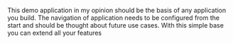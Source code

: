 This demo application in my opinion should be the basis of any application you build. The navigation of application needs to be configured from the start and should be thought about future use cases. 
With this simple base you can extend all your features 
